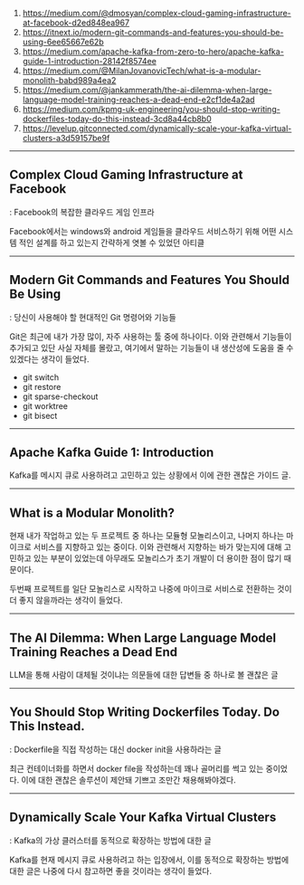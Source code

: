 1. https://medium.com/@dmosyan/complex-cloud-gaming-infrastructure-at-facebook-d2ed848ea967
2. https://itnext.io/modern-git-commands-and-features-you-should-be-using-6ee65667e62b
3. https://medium.com/apache-kafka-from-zero-to-hero/apache-kafka-guide-1-introduction-28142f8574ee
4. https://medium.com/@MilanJovanovicTech/what-is-a-modular-monolith-babd989a4ea2
5. https://medium.com/@jankammerath/the-ai-dilemma-when-large-language-model-training-reaches-a-dead-end-e2cf1de4a2ad
6. https://medium.com/kpmg-uk-engineering/you-should-stop-writing-dockerfiles-today-do-this-instead-3cd8a44cb8b0
7. https://levelup.gitconnected.com/dynamically-scale-your-kafka-virtual-clusters-a3d59157be9f

---

## Complex Cloud Gaming Infrastructure at Facebook
: Facebook의 복잡한 클라우드 게임 인프라

Facebook에서는 windows와 android 게임들을 클라우드 서비스하기 위해 어떤 시스템 적인 설계를 하고 있는지 간략하게 엿볼 수 있었던 아티클

---

## Modern Git Commands and Features You Should Be Using
: 당신이 사용해야 할 현대적인 Git 명령어와 기능들

Git은 최근에 내가 가장 많이, 자주 사용하는 툴 중에 하나이다. 이와 관련해서 기능들이 추가되고 있단 사실 자체를 몰랐고, 여기에서 말하는 기능들이 내 생산성에 도움을 줄 수 있겠다는 생각이 들었다.

* git switch
* git restore
* git sparse-checkout
* git worktree
* git bisect

---

## Apache Kafka Guide 1: Introduction

Kafka를 메시지 큐로 사용하려고 고민하고 있는 상황에서 이에 관한 괜찮은 가이드 글.

---

## What is a Modular Monolith?

현재 내가 작업하고 있는 두 프로젝트 중 하나는 모듈형 모놀리스이고, 나머지 하나는 마이크로 서비스를 지향하고 있는 중이다. 이와 관련해서 지향하는 바가 맞는지에 대해 고민하고 있는 부분이 있었는데 아무래도 모놀리스가 초기 개발이 더 용이한 점이 많기 때문이다.

두번째 프로젝트를 일단 모놀리스로 시작하고 나중에 마이크로 서비스로 전환하는 것이 더 좋지 않을까라는 생각이 들었다.

---

## The AI Dilemma: When Large Language Model Training Reaches a Dead End

LLM을 통해 사람이 대체될 것이냐는 의문들에 대한 답변들 중 하나로 볼 괜찮은 글


---

## You Should Stop Writing Dockerfiles Today. Do This Instead.
: Dockerfile을 직접 작성하는 대신 docker init을 사용하라는 글

최근 컨테이너화를 하면서 docker file을 작성하는데 꽤나 골머리를 썩고 있는 중이었다. 이에 대한 괜찮은 솔루션이 제안돼 기쁘고 조만간 채용해봐야겠다.


---

## Dynamically Scale Your Kafka Virtual Clusters
: Kafka의 가상 클러스터를 동적으로 확장하는 방법에 대한 글

Kafka를 현재 메시지 큐로 사용하려고 하는 입장에서, 이를 동적으로 확장하는 방법에 대한 글은 나중에 다시 참고하면 좋을 것이라는 생각이 들었다. 